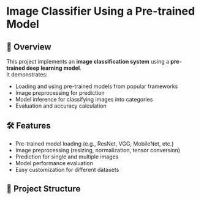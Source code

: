 # Image Classifier Using a Pre-trained Model

## 📌 Overview
This project implements an **image classification system** using a **pre-trained deep learning model**.  
It demonstrates:
- Loading and using pre-trained models from popular frameworks
- Image preprocessing for prediction
- Model inference for classifying images into categories
- Evaluation and accuracy calculation

## 🛠️ Features
- Pre-trained model loading (e.g., ResNet, VGG, MobileNet, etc.)
- Image preprocessing (resizing, normalization, tensor conversion)
- Prediction for single and multiple images
- Model performance evaluation
- Easy customization for different datasets

## 📂 Project Structure
